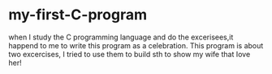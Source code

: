 # my-first-C-program
when I study the C programming language and do the excerisees,it happend to me to write this program as a celebration. This program is about two excercises, I tried to use them to build sth to show my wife that Iove her!
